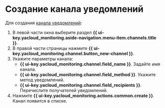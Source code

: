 # Создание канала уведомлений

Для создания [канала уведомлений](../../concepts/alerting.md#notification-channel):

1. В левой части окна выберите раздел **{{ ui-key.yacloud_monitoring.aside-navigation.menu-item.channels.title }}**.
1. В правой части страницы нажмите **{{ ui-key.yacloud_monitoring.channel.button_new-channel }}**.
1. Укажите параметры канала:
    * **{{ ui-key.yacloud_monitoring.channel.field_name }}**. Задайте имя канала.
    * **{{ ui-key.yacloud_monitoring.channel.field_method }}**. Укажите метод уведомлений.
    * **{{ ui-key.yacloud_monitoring.channel.field_recipients }}**. Перечислите получателей уведомлений.
1. Нажмите **{{ ui-key.yacloud_monitoring.actions.common.create }}**. Канал появится в списке.
